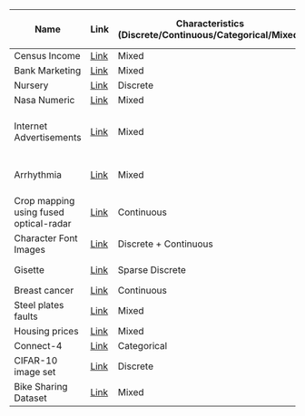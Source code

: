 | Name                                   | Link                                                                                                   | Characteristics (Discrete/Continuous/Categorical/Mixed) | #Instances                    | #Features (excl. target) | #Continuous features | #Discrete features | #Categorical features | #Nominal features | #Ordinal features | Target     | Task           | RQ1 | RQ2 | RQ3 | RQ4 | RQ5 |
| -------------------------------------- | ------------------------------------------------------------------------------------------------------ | ------------------------------------------------------- | ----------------------------- | ------------------------ | -------------------- | ------------------ | --------------------- | ----------------- | ----------------- | ---------- | -------------- | --- | --- | --- | --- | --- |
| Census Income                          | [Link](https://archive.ics.uci.edu/ml/datasets/census+income "Link")                                   | Mixed                                                   | 48842                         | 14                       | 6                    | 0                  | 8                     |                   |                   |            | Classification | x   | x   | x   |     | x   |
| Bank Marketing                         | [Link](https://archive.ics.uci.edu/ml/datasets/Bank+Marketing "Link")                                  | Mixed                                                   | 45211                         | 21                       | 11                   | 10                 | 10                    |                   |                   |            | Classification | x   |     | x   |     | x   |
| Nursery                                | [Link](https://archive.ics.uci.edu/ml/datasets/nursery "Link")                                         | Discrete                                                | 12960                         | 8                        | 0                    | 0                  | 8                     |                   |                   | label      | Classification |     | x   | x   |     | x   |
| Nasa Numeric                           | [Link](https://www.openml.org/search?type=data&sort=runs&id=1076&status=active "Link")                 | Mixed                                                   | 93                            | 24                       | 3                    | 21                 | 21                    |                   |                   | act_effort | Regression     | x   | x   | x   |     | x   |
| Internet Advertisements                | [Link](https://archive.ics.uci.edu/ml/datasets/Internet+Advertisements "Link")                         | Mixed                                                   | 3279 (2369 excluding missing) | 1558                     | 1                    | 2                  | 1555                  | 1555              | 0                 | class      | Classification | x   | x   | x   |     |     |
| Arrhythmia                             | [Link](https://archive.ics.uci.edu/ml/datasets/Arrhythmia "Link")                                      | Mixed                                                   | 452 (68 excluding missing)    | 279                      | 120                  | 86                 | 73                    | 73                | 0                 | Class      | Classification | x   | x   | x   |     |     |
| Crop mapping using fused optical-radar | [Link](https://archive.ics.uci.edu/ml/datasets/Crop+mapping+using+fused+optical-radar+data+set "Link") | Continuous                                              | 325834                        | 174                      | 174                  | 0                  | 0                     | 0                 | 0                 | label      | Classification |     |     | x   |     |     |
| Character Font Images                  | [Link](https://archive.ics.uci.edu/ml/datasets/Character+Font+Images "Link")                           | Discrete + Continuous                                   | 745000                        | 411                      | 2                    | 409                | 0                     | 0                 | 0                 | font       | Classification | x   | x   | x   |     |     |
| Gisette                                | [Link](https://archive.ics.uci.edu/ml/datasets/Gisette)                                                | Sparse Discrete                                         | 6000 + 1000                   | 5000                     | 0                    | 5000               | 0                     | 0                 | 0                 | Class      | Classification |     | x   | x   |     |     |
| Breast cancer                          | [Link](https://www.kaggle.com/datasets/uciml/breast-cancer-wisconsin-data)                             | Continuous                                              | 569                           | 31                       | 31                   | 0                  | 0                     | 0                 | 0                 | diagnosis  | Classification | x   |     | x   | x   |     |
| Steel plates faults                    | [Link](https://www.kaggle.com/datasets/bpkapkar/steel-plates-faults-detection)                         | Mixed                                                   | 1941                          | 33                       | 25                   | 0                  | 0                     | 0                 | 0                 | Class      | Classification | x   | x   | x   |     |     |
| Housing prices                         | [Link](https://www.kaggle.com/competitions/house-prices-advanced-regression-techniques/)               | Mixed                                                   | 1460                          | 80                       | 33                   | 3                  | 44                    | 27                | 17                | SalePrice  | Regression     | x   | x   | x   |     | x   |
| Connect-4                              | [Link](https://www.kaggle.com/datasets/tbrewer/connect-4)                                              | Categorical                                             | 67557                         | 42                       | 0                    | 0                  | 42                    | 42                | 0                 | winner     | Classification |     | x   | x   |     | x   |
| CIFAR-10 image set                     | [Link](https://www.kaggle.com/datasets/fedesoriano/cifar10-python-in-csv)                              | Discrete                                                | 50000                         | 3772                     | 0                    | 3772               | 0                     | 0                 | 0                 |            | Classification |     | x   | x   | x   |     |
| Bike Sharing Dataset                   | [Link](https://archive.ics.uci.edu/ml/datasets/Bike+Sharing+Dataset)                                   | Mixed                                                   | 17379                         | 16                       | 7                    | 8                  | 1                     | 0                 | 1                 |            | Regression     | x   | x   | x   |     |     |
